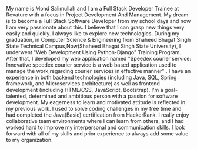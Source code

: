 My name is Mohd Salimullah and I am a Full Stack Developer Trainee at Revature with a focus in Project Development And Management. My dream is to become a Full Stack Software Developer from my school days and now I am very passionate about this. I believe that I can grasp new things very easily and quickly. I always like to explore new technologies.
During my graduation, in Computer Science & Engineering from Shaheed Bhagat Singh State Technical Campus,Now(Shaheed Bhagat Singh State University), I underwent  "Web Development Using Python-Django"  Training Program. After that, I developed my web application named "Speedex courier service: Innovative speedex courier service is a web based application used to manage the work,regarding courier services in effective manner" . I have an experience in both backend technologies (including Java, SQL, Spring framework, and Microservices architecture) as well as frontend development (including HTML/CSS, JavaScript, Bootstrap).
I'm a goal-talented, determined and ambitious person with a passion for software development. My eagerness to learn and motivated attitude is reflected in my previous work. I used to solve coding challenges in my free time and had completed the Java(Basic) certification from HackerRank.  I really enjoy collaborative team environments where I can learn from others, and I had worked hard to improve my interpersonal and communication skills. I look forward with all of my skills and prior experience to always add some value to my organization.
